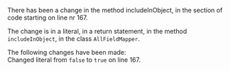 There has been a change in the method includeInObject, in the section of code starting on line nr 167.
  
The change is in a literal, in a return statement, in the method ```includeInObject```, in the class ```AllFieldMapper```.
  
The following changes have been made:  
Changed literal from ```false``` to ```true``` on line 167.  
